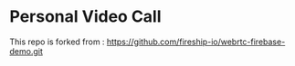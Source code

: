 # Personal Video Call

This repo is forked from : https://github.com/fireship-io/webrtc-firebase-demo.git  

